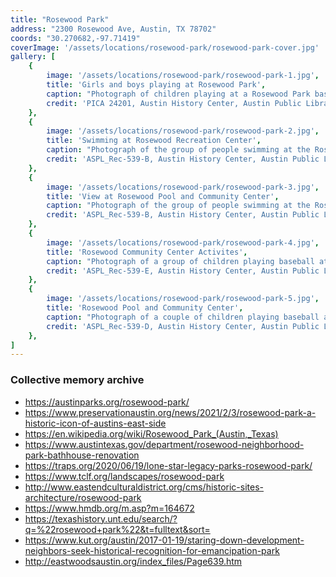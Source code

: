 ```yaml
---
title: "Rosewood Park"
address: "2300 Rosewood Ave, Austin, TX 78702"
coords: "30.270682,-97.71419"
coverImage: '/assets/locations/rosewood-park/rosewood-park-cover.jpg'
gallery: [
    {
        image: '/assets/locations/rosewood-park/rosewood-park-1.jpg',
        title: 'Girls and boys playing at Rosewood Park',
        caption: "Photograph of children playing at a Rosewood Park baseball field. The boys form one circle by holding hands with each around the pitching mound and a second circle by holding hands around home plate (on the left) other while the girls form a third circle by holding hands with each other around the path from home plate to first base. Parents of both sexes observe and instruct. A bicycle is visible on the lower left. The view of the field is from the first base bleachers, looking toward left field. A car and a few homes are visible beyond left field.",
        credit: 'PICA 24201, Austin History Center, Austin Public Library.'
    },
    {
        image: '/assets/locations/rosewood-park/rosewood-park-2.jpg',
        title: 'Swimming at Rosewood Recreation Center',
        caption: "Photograph of the group of people swimming at the Rosewood swimming pool and community center in 1959.",
        credit: 'ASPL_Rec-539-B, Austin History Center, Austin Public Library.'
    },
    {
        image: '/assets/locations/rosewood-park/rosewood-park-3.jpg',
        title: 'View at Rosewood Pool and Community Center',
        caption: "Photograph of the group of people swimming at the Rosewood swimming pool and community center in 1959.",
        credit: 'ASPL_Rec-539-B, Austin History Center, Austin Public Library.'
    },
    {
        image: '/assets/locations/rosewood-park/rosewood-park-4.jpg',
        title: 'Rosewood Community Center Activites',
        caption: "Photograph of a group of children playing baseball at Rosewood Park in the Summer of 1959.",
        credit: 'ASPL_Rec-539-E, Austin History Center, Austin Public Library.'
    },
    {
        image: '/assets/locations/rosewood-park/rosewood-park-5.jpg',
        title: 'Rosewood Pool and Community Center',
        caption: "Photograph of a couple of children playing baseball at the Rosewood Community Center during the Summer of 1959.",
        credit: 'ASPL_Rec-539-D, Austin History Center, Austin Public Library.'
    },
]
---
```


### Collective memory archive

* <a href="https://austinparks.org/rosewood-park/" target="_blank">https://austinparks.org/rosewood-park/</a>
* <a href="https://www.preservationaustin.org/news/2021/2/3/rosewood-park-a-historic-icon-of-austins-east-side" target="_blank">https://www.preservationaustin.org/news/2021/2/3/rosewood-park-a-historic-icon-of-austins-east-side</a>
* <a href="https://en.wikipedia.org/wiki/Rosewood_Park_(Austin,_Texas)" target="_blank">https://en.wikipedia.org/wiki/Rosewood_Park_(Austin,_Texas)</a>
* <a href="https://www.austintexas.gov/department/rosewood-neighborhood-park-bathhouse-renovation" target="_blank">https://www.austintexas.gov/department/rosewood-neighborhood-park-bathhouse-renovation</a>
* <a href="https://traps.org/2020/06/19/lone-star-legacy-parks-rosewood-park/" target="_blank">https://traps.org/2020/06/19/lone-star-legacy-parks-rosewood-park/</a>
* <a href="https://www.tclf.org/landscapes/rosewood-park" target="_blank">https://www.tclf.org/landscapes/rosewood-park</a>
* <a href="http://www.eastendculturaldistrict.org/cms/historic-sites-architecture/rosewood-park" target="_blank">http://www.eastendculturaldistrict.org/cms/historic-sites-architecture/rosewood-park</a>
* <a href="https://www.hmdb.org/m.asp?m=164672" target="_blank">https://www.hmdb.org/m.asp?m=164672</a>
* <a href="https://texashistory.unt.edu/search/?q=%22rosewood+park%22&t=fulltext&sort=" target="_blank">https://texashistory.unt.edu/search/?q=%22rosewood+park%22&t=fulltext&sort=</a>
* <a href="https://www.kut.org/austin/2017-01-19/staring-down-development-neighbors-seek-historical-recognition-for-emancipation-park" target="_blank">https://www.kut.org/austin/2017-01-19/staring-down-development-neighbors-seek-historical-recognition-for-emancipation-park</a>
* <a href="http://eastwoodsaustin.org/index_files/Page639.htm" target="_blank">http://eastwoodsaustin.org/index_files/Page639.htm</a>

